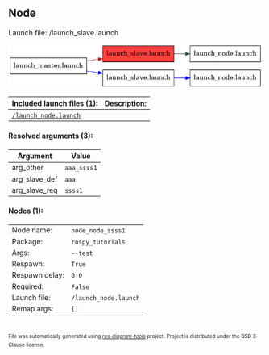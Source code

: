 <!--
File was automatically generated using 'ros-diagram-tools' project.
Project is distributed under the BSD 3-Clause license.
-->

## Node

Launch file: /launch_slave.launch

[![_launch_slave.launch_arg_slave_req_ssss1](_launch_slave.launch_arg_slave_req_ssss1.png "_launch_slave.launch_arg_slave_req_ssss1")](_launch_slave.launch_arg_slave_req_ssss1.png)


| Included launch files (1): | Description: |
| -------------------------- | ------------ |
| [`/launch_node.launch`](_launch_node.launch_arg_node_req_node_ssss1.md) |  |


#### Resolved arguments (3):

| Argument | Value |
| -------- | ----- |
| arg_other | `aaa_ssss1` |
| arg_slave_def | `aaa` |
| arg_slave_req | `ssss1` |


#### Nodes (1):

|     |     |
| --- | --- |
| Node name: | `node_node_ssss1` |
| Package: | `rospy_tutorials` |
| Args: | `--test` |
| Respawn: | `True` |
| Respawn delay: | `0.0` |
| Required: | `False` |
| Launch file: | `/launch_node.launch` |
| Remap args: | `[]` |


</br>
<font size="1">
File was automatically generated using <a href="https://github.com/anetczuk/ros-diagram-tools"><i>ros-diagram-tools</i></a> project.
Project is distributed under the BSD 3-Clause license.
</font>
